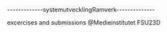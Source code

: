 -------------systemutvecklingRamverk--------------

excercises and submissions @Medieinstitutet FSU23D
